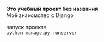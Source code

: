 

**Это учебный проект без названия**  
Моё знакомство с Django  
  
запуск проекта  
`python manage.py runserver`  

